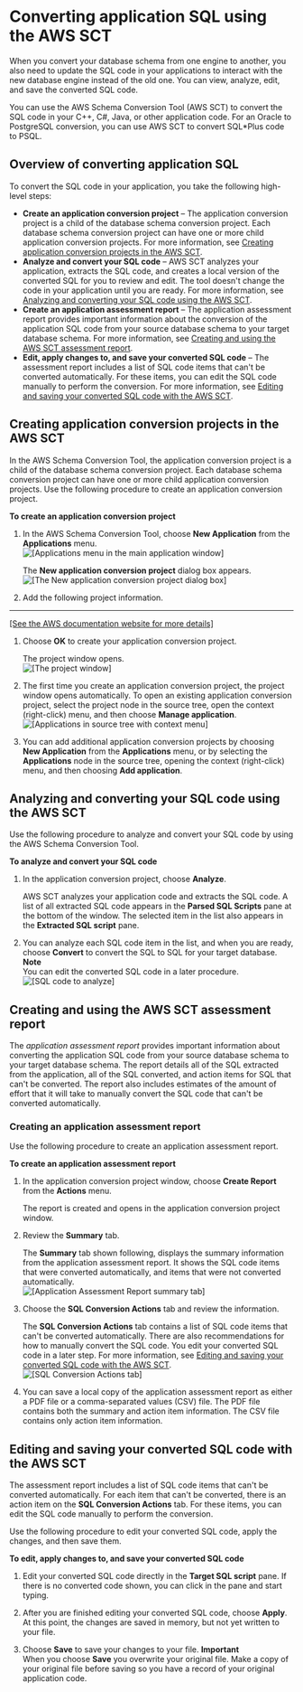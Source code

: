 # Converting application SQL using the AWS SCT<a name="CHAP_Converting.App"></a>

When you convert your database schema from one engine to another, you also need to update the SQL code in your applications to interact with the new database engine instead of the old one\. You can view, analyze, edit, and save the converted SQL code\.

You can use the AWS Schema Conversion Tool \(AWS SCT\) to convert the SQL code in your C\+\+, C\#, Java, or other application code\. For an Oracle to PostgreSQL conversion, you can use AWS SCT to convert SQL\*Plus code to PSQL\. 

## Overview of converting application SQL<a name="CHAP_Converting.App.Overview"></a>

To convert the SQL code in your application, you take the following high\-level steps: 
+ **Create an application conversion project** – The application conversion project is a child of the database schema conversion project\. Each database schema conversion project can have one or more child application conversion projects\. For more information, see [Creating application conversion projects in the AWS SCT](#CHAP_Converting.App.Project)\. 
+ **Analyze and convert your SQL code** – AWS SCT analyzes your application, extracts the SQL code, and creates a local version of the converted SQL for you to review and edit\. The tool doesn't change the code in your application until you are ready\. For more information, see [Analyzing and converting your SQL code using the AWS SCT](#CHAP_Converting.App.Convert)\. 
+ **Create an application assessment report** – The application assessment report provides important information about the conversion of the application SQL code from your source database schema to your target database schema\. For more information, see [Creating and using the AWS SCT assessment report](#CHAP_Converting.App.AssessmentReport)\. 
+ **Edit, apply changes to, and save your converted SQL code** – The assessment report includes a list of SQL code items that can't be converted automatically\. For these items, you can edit the SQL code manually to perform the conversion\. For more information, see [Editing and saving your converted SQL code with the AWS SCT](#CHAP_Converting.App.Edit)\. 

## Creating application conversion projects in the AWS SCT<a name="CHAP_Converting.App.Project"></a>

In the AWS Schema Conversion Tool, the application conversion project is a child of the database schema conversion project\. Each database schema conversion project can have one or more child application conversion projects\. Use the following procedure to create an application conversion project\. 

**To create an application conversion project**

1. In the AWS Schema Conversion Tool, choose **New Application** from the **Applications** menu\.   
![\[Applications menu in the main application window\]](http://docs.aws.amazon.com/SchemaConversionTool/latest/userguide/images/menu-applications.PNG)

   The **New application conversion project** dialog box appears\.   
![\[The New application conversion project dialog box\]](http://docs.aws.amazon.com/SchemaConversionTool/latest/userguide/images/applications-new-project.png)

1. Add the following project information\.   
****    
[\[See the AWS documentation website for more details\]](http://docs.aws.amazon.com/SchemaConversionTool/latest/userguide/CHAP_Converting.App.html)

1. Choose **OK** to create your application conversion project\. 

   The project window opens\.  
![\[The project window\]](http://docs.aws.amazon.com/SchemaConversionTool/latest/userguide/images/applications-project-window.png)

1. The first time you create an application conversion project, the project window opens automatically\. To open an existing application conversion project, select the project node in the source tree, open the context \(right\-click\) menu, and then choose **Manage application**\.   
![\[Applications in source tree with context menu\]](http://docs.aws.amazon.com/SchemaConversionTool/latest/userguide/images/applications-tree.png)

1. You can add additional application conversion projects by choosing **New Application** from the **Applications** menu, or by selecting the **Applications** node in the source tree, opening the context \(right\-click\) menu, and then choosing **Add application**\. 

## Analyzing and converting your SQL code using the AWS SCT<a name="CHAP_Converting.App.Convert"></a>

Use the following procedure to analyze and convert your SQL code by using the AWS Schema Conversion Tool\. 

**To analyze and convert your SQL code**

1. In the application conversion project, choose **Analyze**\. 

   AWS SCT analyzes your application code and extracts the SQL code\. A list of all extracted SQL code appears in the **Parsed SQL Scripts** pane at the bottom of the window\. The selected item in the list also appears in the **Extracted SQL script** pane\. 

1. You can analyze each SQL code item in the list, and when you are ready, choose **Convert** to convert the SQL to SQL for your target database\. 
**Note**  
You can edit the converted SQL code in a later procedure\.   
![\[SQL code to analyze\]](http://docs.aws.amazon.com/SchemaConversionTool/latest/userguide/images/applications-project-analyze.png)

## Creating and using the AWS SCT assessment report<a name="CHAP_Converting.App.AssessmentReport"></a>

The *application assessment report* provides important information about converting the application SQL code from your source database schema to your target database schema\. The report details all of the SQL extracted from the application, all of the SQL converted, and action items for SQL that can't be converted\. The report also includes estimates of the amount of effort that it will take to manually convert the SQL code that can't be converted automatically\. 

### Creating an application assessment report<a name="CHAP_Converting.App.AssessmentReport.Create"></a>

Use the following procedure to create an application assessment report\.

**To create an application assessment report**

1. In the application conversion project window, choose **Create Report** from the **Actions** menu\. 

   The report is created and opens in the application conversion project window\. 

1. Review the **Summary** tab\. 

   The **Summary** tab shown following, displays the summary information from the application assessment report\. It shows the SQL code items that were converted automatically, and items that were not converted automatically\.   
![\[Application Assessment Report summary tab\]](http://docs.aws.amazon.com/SchemaConversionTool/latest/userguide/images/applications-summary.png)

1. Choose the **SQL Conversion Actions** tab and review the information\. 

   The **SQL Conversion Actions** tab contains a list of SQL code items that can't be converted automatically\. There are also recommendations for how to manually convert the SQL code\. You edit your converted SQL code in a later step\. For more information, see [Editing and saving your converted SQL code with the AWS SCT](#CHAP_Converting.App.Edit)\.   
![\[SQL Conversion Actions tab\]](http://docs.aws.amazon.com/SchemaConversionTool/latest/userguide/images/applications-actions.png)

1. You can save a local copy of the application assessment report as either a PDF file or a comma\-separated values \(CSV\) file\. The PDF file contains both the summary and action item information\. The CSV file contains only action item information\. 

## Editing and saving your converted SQL code with the AWS SCT<a name="CHAP_Converting.App.Edit"></a>

The assessment report includes a list of SQL code items that can't be converted automatically\. For each item that can't be converted, there is an action item on the **SQL Conversion Actions** tab\. For these items, you can edit the SQL code manually to perform the conversion\. 

Use the following procedure to edit your converted SQL code, apply the changes, and then save them\. 

**To edit, apply changes to, and save your converted SQL code**

1. Edit your converted SQL code directly in the **Target SQL script** pane\. If there is no converted code shown, you can click in the pane and start typing\. 

1. After you are finished editing your converted SQL code, choose **Apply**\. At this point, the changes are saved in memory, but not yet written to your file\. 

1. Choose **Save** to save your changes to your file\. 
**Important**  
When you choose **Save** you overwrite your original file\. Make a copy of your original file before saving so you have a record of your original application code\. 